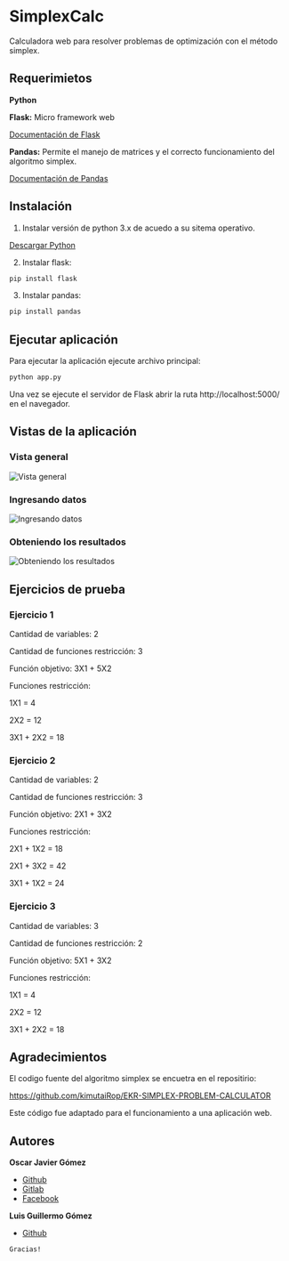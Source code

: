 # SimplexCalc
Calculadora web para resolver problemas de optimización con el método simplex.

## Requerimietos
**Python**

**Flask:** Micro framework web

[Documentación de Flask](https://flask.palletsprojects.com/en/1.1.x/)

**Pandas:** Permite el manejo de matrices y el correcto funcionamiento del algoritmo simplex.

[Documentación de Pandas](https://pandas.pydata.org/)


## Instalación

1. Instalar versión de python 3.x de acuedo a su sitema operativo.

 [Descargar Python](https://www.python.org/downloads/)

2. Instalar flask:
```python
pip install flask
```

3. Instalar pandas:
```python
pip install pandas
```

## Ejecutar aplicación
Para ejecutar la aplicación ejecute archivo principal:
```python
python app.py
```
Una vez se ejecute el servidor de Flask abrir la ruta http://localhost:5000/ en el navegador. 

## Vistas de la aplicación
### Vista general
![Vista general](https://github.com/oscargithup2018/simplex/blob/master/screen_shots/general_view.jpg)

### Ingresando datos
![Ingresando datos](https://github.com/oscargithup2018/simplex/blob/master/screen_shots/data.jpg)

### Obteniendo los resultados
![Obteniendo los resultados](https://github.com/oscargithup2018/simplex/blob/master/screen_shots/optimal_solution.jpg)


## Ejercicios de prueba
### Ejercicio 1
Cantidad de variables: 2

Cantidad de funciones restricción: 3

Función objetivo: 3X1 + 5X2

Funciones restricción: 

1X1 = 4

2X2 = 12

3X1 + 2X2 = 18
 
### Ejercicio 2
Cantidad de variables: 2

Cantidad de funciones restricción: 3

Función objetivo: 2X1 + 3X2

Funciones restricción:

2X1 + 1X2 = 18

2X1 + 3X2 = 42

3X1 + 1X2 = 24

### Ejercicio 3
Cantidad de variables: 3

Cantidad de funciones restricción: 2

Función objetivo: 5X1 + 3X2

Funciones restricción:

1X1 = 4

2X2 = 12

3X1 + 2X2 = 18 


## Agradecimientos
El codigo fuente del algoritmo simplex se encuetra en el repositirio:

https://github.com/kimutaiRop/EKR-SIMPLEX-PROBLEM-CALCULATOR

Este código fue adaptado para el funcionamiento a una aplicación web.



## Autores

**Oscar Javier Gómez**  
- [Github](https://github.com/oscargithup2018)
- [Gitlab](https://gitlab.com/oscarjaviergosa)
- [Facebook](https://web.facebook.com/oscarjavier.gomezsanchez.3)

**Luis Guillermo Gómez**  
- [Github](https://github.com/luisgomez29)


```
Gracias!
```
